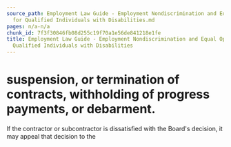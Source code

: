 ```yaml
---
source_path: Employment Law Guide - Employment Nondiscrimination and Equal Opportunity
  for Qualified Individuals with Disabilities.md
pages: n/a-n/a
chunk_id: 7f3f30846fb08d255c19f70a1e56de841218e1fe
title: Employment Law Guide - Employment Nondiscrimination and Equal Opportunity for
  Qualified Individuals with Disabilities
---
```

# suspension, or termination of contracts, withholding of progress payments, or debarment.

If the contractor or subcontractor is dissatisﬁed with the Board's decision, it may appeal that decision to the
